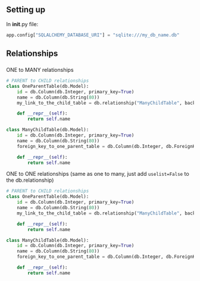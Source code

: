 

## Setting up
In __init__.py file:

```python
app.config["SQLALCHEMY_DATABASE_URI"] = "sqlite:///my_db_name.db"
```

## Relationships
### 

ONE to MANY relationships
```python
# PARENT to CHILD relationships
class OneParentTable(db.Model):
    id = db.Column(db.Integer, primary_key=True)
    name = db.Column(db.String(80))
    my_link_to_the_child_table = db.relationship("ManyChildTable", backref="backref_from_parent_table")

    def __repr__(self):
        return self.name

class ManyChildTable(db.Model):
    id = db.Column(db.Integer, primary_key=True)
    name = db.Column(db.String(80))
    foreign_key_to_one_parent_table = db.Column(db.Integer, db.ForeignKey("one_parent_table.id"))

    def __repr__(self):
        return self.name
```

ONE to ONE relationships
(same as one to many, just add ```uselist=False``` to the db.relationship)
```python
# PARENT to CHILD relationships
class OneParentTable(db.Model):
    id = db.Column(db.Integer, primary_key=True)
    name = db.Column(db.String(80))
    my_link_to_the_child_table = db.relationship("ManyChildTable", backref="backref_from_parent_table", uselist=False)

    def __repr__(self):
        return self.name

class ManyChildTable(db.Model):
    id = db.Column(db.Integer, primary_key=True)
    name = db.Column(db.String(80))
    foreign_key_to_one_parent_table = db.Column(db.Integer, db.ForeignKey("one_parent_table.id"))

    def __repr__(self):
        return self.name
```
